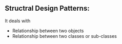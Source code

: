 ## Structral Design Patterns:
It deals with
* Relationship between two objects
* Relationship between two classes or sub-classes
